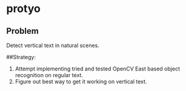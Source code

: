 # protyo


## Problem
Detect vertical text in natural scenes.


##Strategy:
 1. Attempt implementing tried and tested OpenCV East based object recognition on regular text.
 2. Figure out best way to get it working on vertical text.
 
